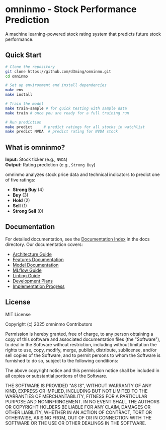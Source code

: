 # omninmo - Stock Performance Prediction

A machine learning-powered stock rating system that predicts future stock performance.

## Quick Start

```bash
# Clone the repository
git clone https://github.com/d3ming/omninmo.git
cd omninmo

# Set up environment and install dependencies
make env
make install

# Train the model
make train-sample # for quick testing with sample data
make train # once you are ready for a full training run

# Run prediction
make predict     # predict ratings for all stocks in watchlist
make predict NVDA  # predict rating for NVDA stock
```

## What is omninmo?

**Input:** Stock ticker (e.g., `NVDA`)  
**Output:** Rating prediction (e.g., `Strong Buy`)

omninmo analyzes stock price data and technical indicators to predict one of five ratings:
- **Strong Buy** (4)
- **Buy** (3)
- **Hold** (2)
- **Sell** (1)
- **Strong Sell** (0)

## Documentation

For detailed documentation, see the [Documentation Index](./docs/README.md) in the docs directory. Our documentation covers:

- [Architecture Guide](./docs/architecture.md)
- [Features Documentation](./docs/features.md)
- [Model Documentation](./docs/models.md)
- [MLflow Guide](./docs/mlflow-guide.md)
- [Linting Guide](./docs/lint.md)
- [Development Plans](./docs/devplan/)
- [Implementation Progress](./docs/devlog/)

## License

MIT License

Copyright (c) 2025 omninmo Contributors

Permission is hereby granted, free of charge, to any person obtaining a copy
of this software and associated documentation files (the "Software"), to deal
in the Software without restriction, including without limitation the rights
to use, copy, modify, merge, publish, distribute, sublicense, and/or sell
copies of the Software, and to permit persons to whom the Software is
furnished to do so, subject to the following conditions:

The above copyright notice and this permission notice shall be included in all
copies or substantial portions of the Software.

THE SOFTWARE IS PROVIDED "AS IS", WITHOUT WARRANTY OF ANY KIND, EXPRESS OR
IMPLIED, INCLUDING BUT NOT LIMITED TO THE WARRANTIES OF MERCHANTABILITY,
FITNESS FOR A PARTICULAR PURPOSE AND NONINFRINGEMENT. IN NO EVENT SHALL THE
AUTHORS OR COPYRIGHT HOLDERS BE LIABLE FOR ANY CLAIM, DAMAGES OR OTHER
LIABILITY, WHETHER IN AN ACTION OF CONTRACT, TORT OR OTHERWISE, ARISING FROM,
OUT OF OR IN CONNECTION WITH THE SOFTWARE OR THE USE OR OTHER DEALINGS IN THE
SOFTWARE.
